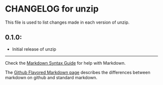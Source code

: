 # CHANGELOG for unzip

This file is used to list changes made in each version of unzip.

## 0.1.0:

* Initial release of unzip

- - -
Check the [Markdown Syntax Guide](http://daringfireball.net/projects/markdown/syntax) for help with Markdown.

The [Github Flavored Markdown page](http://github.github.com/github-flavored-markdown/) describes the differences between markdown on github and standard markdown.
